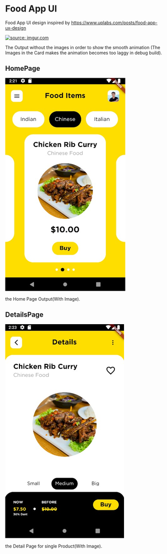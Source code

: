 # Food App UI
Food App UI design inspired by https://www.uplabs.com/posts/food-app-ux-design

<a href="https://imgur.com/QwkIdZ7"><img src="https://i.imgur.com/QwkIdZ7.gif" title="source: imgur.com" /></a>
 
The Output without the images in order to show the smooth animation (The Images in the Card makes the animation becomes too laggy in debug build).

## HomePage

![Food app UI HomePage Screenshot](Output/HomePage.jpg)

the Home Page Output(With Image).

## DetailsPage

![](Output/DetailsPage.jpg)

the Detail Page for single Product(With Image).
